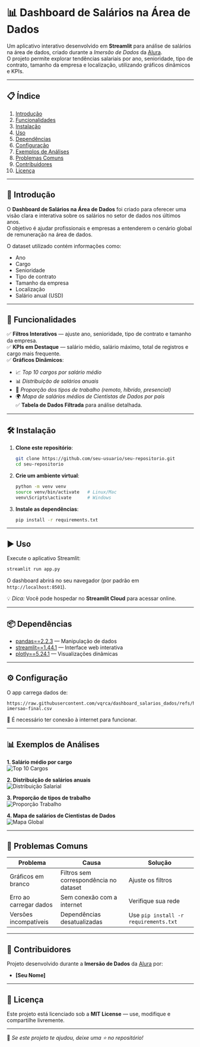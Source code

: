 # 📊 Dashboard de Salários na Área de Dados

Um aplicativo interativo desenvolvido em **Streamlit** para análise de salários na área de dados, criado durante a *Imersão de Dados* da [Alura](https://www.alura.com.br/).  
O projeto permite explorar tendências salariais por ano, senioridade, tipo de contrato, tamanho da empresa e localização, utilizando gráficos dinâmicos e KPIs.

---

## 📋 Índice
1. [Introdução](#introdução)  
2. [Funcionalidades](#funcionalidades)  
3. [Instalação](#instalação)  
4. [Uso](#uso)  
5. [Dependências](#dependências)  
6. [Configuração](#configuração)  
7. [Exemplos de Análises](#exemplos-de-análises)  
8. [Problemas Comuns](#problemas-comuns)  
9. [Contribuidores](#contribuidores)  
10. [Licença](#licença)  

---

## 📖 Introdução
O **Dashboard de Salários na Área de Dados** foi criado para oferecer uma visão clara e interativa sobre os salários no setor de dados nos últimos anos.  
O objetivo é ajudar profissionais e empresas a entenderem o cenário global de remuneração na área de dados.

O dataset utilizado contém informações como:
- Ano
- Cargo
- Senioridade
- Tipo de contrato
- Tamanho da empresa
- Localização
- Salário anual (USD)

---

## 🚀 Funcionalidades

✅ **Filtros Interativos** — ajuste ano, senioridade, tipo de contrato e tamanho da empresa.  
✅ **KPIs em Destaque** — salário médio, salário máximo, total de registros e cargo mais frequente.  
✅ **Gráficos Dinâmicos**:  
- 📈 *Top 10 cargos por salário médio*  
- 📊 *Distribuição de salários anuais*  
- 🥧 *Proporção dos tipos de trabalho (remoto, híbrido, presencial)*  
- 🌍 *Mapa de salários médios de Cientistas de Dados por país*  
✅ **Tabela de Dados Filtrada** para análise detalhada.  

---

## 🛠 Instalação

1. **Clone este repositório**:
   ```bash
   git clone https://github.com/seu-usuario/seu-repositorio.git
   cd seu-repositorio
   ```

2. **Crie um ambiente virtual**:
   ```bash
   python -m venv venv
   source venv/bin/activate   # Linux/Mac
   venv\Scripts\activate      # Windows
   ```

3. **Instale as dependências**:
   ```bash
   pip install -r requirements.txt
   ```

---

## ▶ Uso

Execute o aplicativo Streamlit:
```bash
streamlit run app.py
```
O dashboard abrirá no seu navegador (por padrão em `http://localhost:8501`).

💡 *Dica:* Você pode hospedar no **Streamlit Cloud** para acessar online.

---

## 📦 Dependências
- [pandas==2.2.3](https://pandas.pydata.org/) — Manipulação de dados  
- [streamlit==1.44.1](https://streamlit.io/) — Interface web interativa  
- [plotly==5.24.1](https://plotly.com/python/) — Visualizações dinâmicas  

---

## ⚙ Configuração
O app carrega dados de:
```
https://raw.githubusercontent.com/vqrca/dashboard_salarios_dados/refs/heads/main/dados-imersao-final.csv
```
🔗 É necessário ter conexão à internet para funcionar.

---

## 📊 Exemplos de Análises

**1. Salário médio por cargo**  
![Top 10 Cargos](https://via.placeholder.com/800x400.png?text=Top+10+Cargos+por+Sal%C3%A1rio)

**2. Distribuição de salários anuais**  
![Distribuição Salarial](https://via.placeholder.com/800x400.png?text=Distribui%C3%A7%C3%A3o+Salarial)

**3. Proporção de tipos de trabalho**  
![Proporção Trabalho](https://via.placeholder.com/800x400.png?text=Tipos+de+Trabalho)

**4. Mapa de salários de Cientistas de Dados**  
![Mapa Global](https://via.placeholder.com/800x400.png?text=Mapa+de+Sal%C3%A1rios)

---

## 🐞 Problemas Comuns

| Problema | Causa | Solução |
|----------|-------|---------|
| Gráficos em branco | Filtros sem correspondência no dataset | Ajuste os filtros |
| Erro ao carregar dados | Sem conexão com a internet | Verifique sua rede |
| Versões incompatíveis | Dependências desatualizadas | Use `pip install -r requirements.txt` |

---

## 👥 Contribuidores
Projeto desenvolvido durante a **Imersão de Dados** da [Alura](https://www.alura.com.br/) por:
- **[Seu Nome]**

---

## 📄 Licença
Este projeto está licenciado sob a **MIT License** — use, modifique e compartilhe livremente.

---
💙 *Se este projeto te ajudou, deixe uma ⭐ no repositório!*
